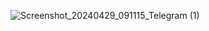 ![Screenshot_20240429_091115_Telegram (1)](https://github.com/Baigar04/1st/assets/168475383/4e58f7d2-5b34-41dd-8e3b-5e177463c9ca) 

